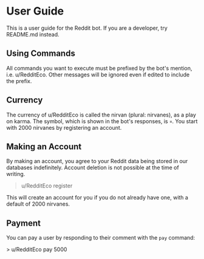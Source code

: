 # User Guide

This is a user guide for the Reddit bot. If you are a developer, try README.md instead.

## Using Commands

All commands you want to execute must be prefixed by the bot's mention, i.e. u/RedditEco. Other messages will be ignored even if edited to include the prefix.

## Currency

The currency of u/RedditEco is called the nirvan (plural: nirvanes), as a play on karma. The symbol, which is shown in the bot's responses, is `¤`. You start with 2000 nirvanes by registering an account.

## Making an Account

By making an account, you agree to your Reddit data being stored in our databases indefinitely. Account deletion is not possible at the time of writing.

>u/RedditEco register

This will create an account for you if you do not already have one, with a default of 2000 nirvanes.

## Payment

You can pay a user by responding to their comment with the `pay` command:

\> u/RedditEco pay 5000